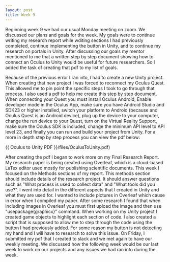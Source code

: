 ```yaml
---
layout: post
title: Week 9
---
```


Beginning week 9 we had our usual Monday meeting on zoom. We discussed our plans and goals for the week. My goals were to continue writing my research report while wditing sections I had previously completed, continue implementing the button in Unity, and to continue my research on portals in Unity. After discussing our goals my mentor mentioned to me that a written step by step document showing how to connect an Oculus to Unity would be useful for future researchers. So I added the task of creating that pdf to my list of goals.

Because of the previous error I ran into, I had to create a new Unity project. When creating that new project I was forced to reconnect my Oculus Quest. This allowed me to pin point the specific steps I took to go through that process. I also used a pdf to help me create this step by step document. When connecting your Quest you must install Oculus Android, Enable developer mode in the Oculus App, make sure you have Android Studio and SDK23 or higher installed, switch your platform to Android (because and Oculus Quest is an Android device), plug up the device to your computer, change the run device to your Quest, turn on the Virtual Reality Support, make sure the Oculus SDK is included, change the minimum API level to API level 23, and finally you can run and build your project from Unity. For a more in depth step by step process you can view the pdf below:

{{ Oculus to Unity PDF }}/files/OculusToUnity.pdf)

After creating the pdf I began to work more on my Final Research Report. My research paper is being created using Overleaf, which is a cloud-based LaTex editor used mostly for publishing scientific documents. This week I focused on the Methods sections of my report. This methods section should include details of the research project. It should answer questions such as "What process is used to collect data" and "What tools did you use?". I went into detail in the different aspects that I created in Unity and what they are used for. I wanted to include pictures in Overleaf which cause in error when I compiled my paper. After some research I found that when including images in Overleaf you must first upload the image and then use "usepackage{graphicx}" command. When working on my Unity project I created game objects to highlight each section of code. I also created a script that is supposed to allow me to step through the code using the button I had previously added. For some reason my button is not detecting my hand and I will have to research to solve this issue. On Friday, I submitted my pdf that I created to slack and we met again to have our weekly meeting. We discussed how the following week would be our last week to work on our projects and any issues we had ran into during the week.
